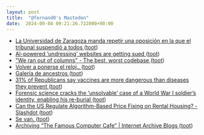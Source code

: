 ```yaml
---
layout: post
title:  "@fernand0's Mastodon"
date:  2024-09-04 09:21:26.722000+00:00
---
```

*  [La Universidad de Zaragoza manda repetir una oposición en la que el tribunal suspendió a todos  ](https://www.heraldo.es/noticias/aragon/zaragoza/2024/08/18/universidad-zaragoza-manda-repetir-oposicion-tribunal-suspendio-todos-candidatos-1756433.html) ([toot](https://mastodon.social/@fernand0/113078546380875996))
*  [AI-powered ‘undressing’ websites are getting sued ](https://www.theverge.com/2024/8/16/24221651/ai-deepfake-nude-undressing-websites-lawsuit-sanfrancisc) ([toot](https://mastodon.social/@fernand0/113078263150106199))
*  ["We ran out of columns" - The best, worst codebase ](https://jimmyhmiller.github.io/ugliest-beautiful-codebas) ([toot](https://mastodon.social/@fernand0/113078162831979616))
*  [Volver a ponerse el reloj.. ](https://mastodon.social/@fernand0/113077830383470660) ([toot](https://mastodon.social/@fernand0/113077830383470660))
*  [Galería de ancestros ](https://www.flickr.com/photos/fernand0/53946432479) ([toot](https://mastodon.social/@fernand0/113077443305026859))
*  [31% of Republicans say vaccines are more dangerous than diseases they prevent ](https://arstechnica.com/science/2024/08/31-of-republicans-say-vaccines-are-more-dangerous-than-diseases-they-prevent) ([toot](https://mastodon.social/@fernand0/113077299635191670))
*  [Forensic science cracks the ‘unsolvable’ case of a World War I soldier’s identity, enabling his re-burial ](https://theconversation.com/forensic-science-cracks-the-unsolvable-case-of-a-world-war-i-soldiers-identity-enabling-his-re-burial-23611) ([toot](https://mastodon.social/@fernand0/113076761487176652))
*  [Can the US Regulate Algorithm-Based Price Fixing on Rental Housing? - Slashdot ](https://news.slashdot.org/story/24/08/17/1724214/can-the-us-regulate-algorithm-based-price-fixing-on-rental-housin) ([toot](https://mastodon.social/@fernand0/113074815176012450))
*  [Se van. ](https://avecesunafoto.wordpress.com/2024/09/03/se-van) ([toot](https://mastodon.social/@fernand0/113074754445721595))
*  [Archiving “The Famous Computer Cafe” \| Internet Archive Blogs ](https://blog.archive.org/2024/08/19/archiving-the-famous-computer-cafe) ([toot](https://mastodon.social/@fernand0/113074518559891224))
